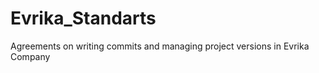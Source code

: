 # Evrika_Standarts

Agreements on writing commits and managing project versions in Evrika Company

## 